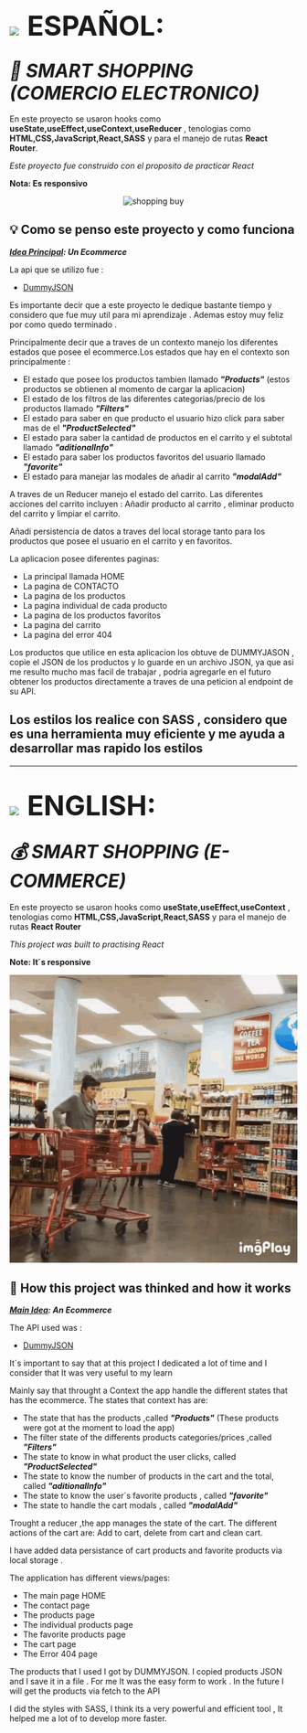 # <img style="padding-right:0.5rem" src='https://img.freepik.com/vector-premium/bandera-argentina-bandera-argentina-ilustracion-vectorial_685751-66.jpg' width="50px" >  <span style="font-size:3rem">ESPAÑOL:</span>

## <i align="center" style="font-size:2rem">💼 SMART SHOPPING (COMERCIO ELECTRONICO)</i>
En este proyecto se usaron hooks como **useState,useEffect,useContext,useReducer** , tenologias como  **HTML,CSS,JavaScript,React,SASS** y para el manejo de rutas **React Router**.

 _Este proyecto fue construido con el proposito de practicar React_

**Nota: Es responsivo**
<p align="center">
<img width="600px" heigth="600px" src="./src/assets/shopping-buy.gif" alt="shopping buy">
</p>

## 💡 Como se penso este proyecto y como funciona

**_<span style="text-decoration:underline">Idea Principal</span>: Un Ecommerce_**

La api que se utilizo fue : 
- [DummyJSON](https://dummyjson.com/products)

Es importante decir que a este proyecto le dedique bastante tiempo y considero que fue muy util para mi aprendizaje . Ademas estoy muy feliz por como quedo terminado .

Principalmente decir que a traves de un contexto manejo los diferentes estados que posee el ecommerce.Los estados que hay en el contexto son principalmente :
- El estado que posee los productos tambien llamado **_"Products"_** (estos productos se obtienen al momento de cargar la aplicacion)
- El estado de los filtros de las diferentes categorias/precio de los productos llamado **_"Filters"_**
- El estado para saber en que producto el usuario hizo click para saber mas de el **_"ProductSelected"_**
- El estado para saber la cantidad de productos en el carrito y el subtotal llamado **_"aditionalInfo"_**
- El estado para saber los productos favoritos del usuario llamado **_"favorite"_** 
- El estado para manejar las modales de añadir al carrito **_"modalAdd"_**

A traves de un Reducer manejo el estado del carrito. Las diferentes acciones del carrito incluyen : Añadir producto al carrito , eliminar producto del carrito y limpiar el carrito.

Añadi persistencia de datos a traves del local storage tanto para los productos que posee el usuario en el carrito y en favoritos.

La aplicacion posee diferentes paginas:
- La principal llamada HOME
- La pagina de CONTACTO
- La pagina de los productos
- La pagina individual de cada producto
- La pagina de los productos favoritos
- La pagina del carrito
- La pagina del error 404

Los productos que utilice en esta aplicacion los obtuve de DUMMYJASON , copie el JSON  de los productos y lo guarde en un archivo JSON, ya que asi me resulto mucho mas facil de trabajar , podria agregarle en el futuro obtener los productos directamente a traves de una peticion al endpoint de su API.

Los estilos los realice con SASS , considero que es una herramienta muy eficiente y me ayuda a desarrollar mas rapido los estilos
-----------------------------------------------------------------------------------
-----------------------------------------------------------------------------------


# <img style="padding-right:0.5rem" src="https://img.freepik.com/vector-premium/gran-bretana-bandera-bandera-inglaterra-vector-icono-reino-unido-bandera-gran-bretana-10-eps_800531-104.jpg" width="50px"> <span style="font-size:3rem">ENGLISH:</span>

## <i align="center" style="font-size:2rem">💰 SMART SHOPPING (E-COMMERCE)</i>

En este proyecto se usaron hooks como **useState,useEffect,useContext** , tenologias como  **HTML,CSS,JavaScript,React,SASS** y para el manejo de rutas **React Router**

 _This project was built to practising React_

**Note: It´s responsive**
<p align="center">
<img width="600px" heigth="600px" src="./src/assets/supermarket-shopping-cart.gif" alt="supermarket cart">
</p>

## 🤔 How this project was thinked and how it works

**_<span style="text-decoration:underline">Main Idea</span>: An Ecommerce_**

The API used was : 
- [DummyJSON](https://dummyjson.com/products)

It´s important to say that at this project I dedicated a lot of time and I consider that It was very useful to my learn

Mainly say that throught a Context the app handle the different states that has the ecommerce. The states that context has are:
- The state that has the products ,called **_"Products"_** (These products were got at the moment to load the app)
- The filter state of the differents products categories/prices ,called **_"Filters"_**
- The state to know in what product the user clicks, called **_"ProductSelected"_**
- The state to know the number of products in the cart and the total, called **_"aditionalInfo"_**
- The state to know the user´s favorite products , called **_"favorite"_** 
- The state to handle the cart modals , called **_"modalAdd"_**

Trought a reducer ,the app manages the state of the cart. The different actions of the cart are: Add to cart, delete from cart and clean cart.

I have added data persistance of cart products and favorite products via local storage .

The application has different views/pages:
- The main page HOME
- The contact page
- The products page
- The individual products page
- The favorite products page
- The cart page
- The Error 404 page

The products that I used I got by DUMMYJSON. I copied products JSON and I save it in a file . For me It was the easy form to work . In the future I will get the products via fetch to the API

I did the styles with SASS, I think its a very powerful and efficient tool , It helped me a lot of to develop more faster.
